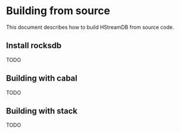 Building from source
====================

This document describes how to build HStreamDB from source code.


## Install rocksdb

TODO


## Building with cabal

TODO


## Building with stack

TODO
